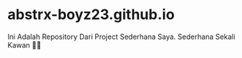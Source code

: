 # abstrx-boyz23.github.io
Ini Adalah Repository Dari Project Sederhana Saya. 
Sederhana Sekali Kawan 🤣🤣
